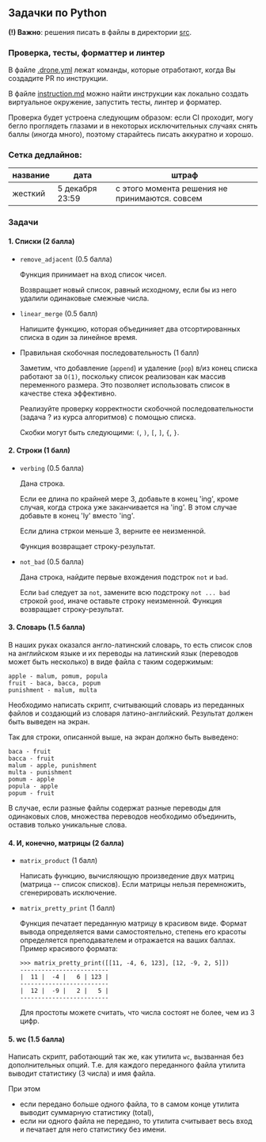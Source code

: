 ## Задачки по Python

**(!) Важно**: решения писать в файлы в директории [src](./src/).

### Проверка, тесты, форматтер и линтер

В файле [.drone.yml](./.drone.yml) лежат команды, которые отработают, когда Вы
создадите PR по инструкции.

В файле [instruction.md](./instruction.md) можно найти инструкции как локально
создать виртуальное окружение, запустить тесты, линтер и форматер.

Проверка будет устроена следующим образом: если CI проходит, могу бегло
проглядеть глазами и в некоторых исключительных случаях снять баллы (иногда
много), поэтому старайтесь писать аккуратно и хорошо.

### Сетка дедлайнов:

| название | дата             | штраф                                          |
| -------- | ---------------- | ---------------------------------------------- |
|  жесткий | 5 декабря 23:59  | с этого момента решения не принимаются. совсем |

### Задачи

#### 1. Списки (2 балла)

  * `remove_adjacent` (0.5 балла)

     Функция принимает на вход список чисел.

     Возвращает новый список, равный исходному, если бы из него удалили одинаковые смежные числа.

  * `linear_merge` (0.5 балл)

     Напишите функцию, которая объединияет два отсортированных списка в один за линейное время.

  * Правильная скобочная последовательность (1 балл)

    Заметим, что добавление (`append`) и удаление (`pop`) в/из конец списка работают за `O(1)`, 
    поскольку список реализован как массив переменного размера. Это позволяет использовать список 
    в качестве стека эффективно.

    Реализуйте проверку корректности скобочной последовательности (задача ? из курса алгоритмов)
    с помощью списка.

    Скобки могут быть следующими: `(`, `)`, `[`, `]`, `{`, `}`.

#### 2. Строки (1 балл)

  * `verbing` (0.5 балла)

     Дана строка. 

     Если ее длина по крайней мере 3, добавьте в конец 'ing', кроме случая, 
     когда строка уже заканчивается на 'ing'. В этом случае добавьте в конец 'ly' вместо 'ing'. 

     Если длина стркои меньше 3, верните ее неизменной.

     Функция возвращает строку-результат.

  * `not_bad` (0.5 балла)

     Дана строка, найдите первые вхождения подстрок `not` и `bad`.

     Если `bad` следует за `not`, замените всю подстроку `not ... bad` строкой `good`, иначе оставьте строку 
     неизменной. Функция возвращает строку-результат.

#### 3. Словарь (1.5 балла)

В наших руках оказался англо-латинский словарь, то есть список слов на английском языке и их переводы на латинский язык 
(переводов может быть несколько) в виде файла с таким содержимым:

    apple - malum, pomum, popula
    fruit - baca, bacca, popum
    punishment - malum, multa

Необходимо написать скрипт, считывающий словарь из переданных файлов и создающий
из словаря латино-английский. Результат должен быть выведен на экран.

Так для строки, описанной выше, на экран должно быть выведено:

    baca - fruit
    bacca - fruit
    malum - apple, punishment
    multa - punishment
    pomum - apple
    popula - apple
    popum - fruit

В случае, если разные файлы содержат разные переводы для одинаковых слов,
множества переводов необходимо объединить, оставив только уникальные слова.

#### 4. И, конечно, матрицы (2 балла)

  * `matrix_product` (1 балл)

    Написать функцию, вычисляющую произведение двух матриц (матрица -- список списков).
    Если матрицы нельзя перемножить, сгенерировать исключение.

  * `matrix_pretty_print` (1 балл)

    Функция печатает переданную матрицу в красивом виде.
    Формат вывода определяется вами самостоятельно, степень его красоты определяется преподавателем и отражается на ваших баллах.
    Пример красивого формата:

    ```
    >>> matrix_pretty_print([[11, -4, 6, 123], [12, -9, 2, 5]])
    -------------------------
    |  11 |  -4 |   6 | 123 |
    -------------------------
    |  12 |  -9 |   2 |   5 |
    -------------------------
    ```

    Для простоты можете считать, что числа состоят не более, чем из 3 цифр.

#### 5. wc (1.5 балла)

Написать скрипт, работающий так же, как утилита `wc`, вызванная без дополнительных опций.
Т.е. для каждого переданного файла утилита выводит статистику (3 числа) и имя файла.

При этом

- если передано больше одного файла, то в самом конце утилита выводит суммарную статистику (total),
- если ни одного файла не передано, то утилита считывает весь вход и печатает для него статистику без имени.
